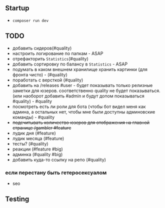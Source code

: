 ## Startup
* `composer run dev`
## TODO
* добавить сидеров(#quality)
* настроить логирование по папкам - ASAP
* отрефакторить `Statistics`(#quality)
* добавить сортировку по балансу в `Statistics` - ASAP
* подумать в каком внешнем хранилище хранить картинки (для фронта чисто) - (#quality)
* поработать с версткой (#quality)
* добавить на /releases #user - будет показывать только релизные заметки для юзеров. соответственно quality не будет показываться. (или наоборот добавить #admin и будут допом показываться #quality) - #quality
* посмотреть есть ли роли для бота (чтобы бот видел меня как админа, а остальных нет, чтобы мне были доступны админовские команды) - #quality
* ~~подсчитывать количество юзеров для отображения на главной странице /gambler #feature~~
* лудик дня (#feature)
* лудик месяца (#feature)
* тесты? (#quality)
* реакции (#feature #big)
* админка (#quality #big)
* добавить куда-то ссылку на репо (#quality)

### если перестану быть гетеросексуалом
* seo


## Testing
